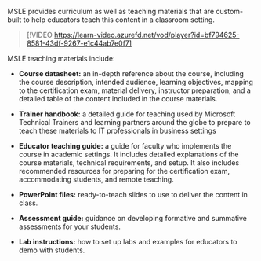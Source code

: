 MSLE provides curriculum as well as teaching materials that are custom-built to help educators teach this content in a classroom setting. 

> [!VIDEO https://learn-video.azurefd.net/vod/player?id=bf794625-8581-43df-9267-e1c44ab7e0f7] 

MSLE teaching materials include: 

- **Course datasheet:** an in-depth reference about the course, including the course description, intended audience, learning objectives, mapping to the certification exam, material delivery, instructor preparation, and a detailed table of the content included in the course materials.  

- **Trainer handbook:** a detailed guide for teaching used by Microsoft Technical Trainers and learning partners around the globe to prepare to teach these materials to IT professionals in business settings 

- **Educator teaching guide:** a guide for faculty who implements the course in academic settings. It includes detailed explanations of the course materials, technical requirements, and setup. It also includes recommended resources for preparing for the certification exam, accommodating students, and remote teaching. 

- **PowerPoint files:** ready-to-teach slides to use to deliver the content in class. 

- **Assessment guide:** guidance on developing formative and summative assessments for your students.  

- **Lab instructions:** how to set up labs and examples for educators to demo with students.  
